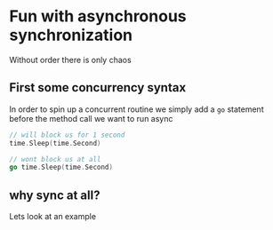 # Fun with asynchronous synchronization
Without order there is only chaos

## First some concurrency syntax
In order to spin up a concurrent routine we simply add a `go` statement before the method call we want to run async
```go
// will block us for 1 second
time.Sleep(time.Second)

// wont block us at all
go time.Sleep(time.Second)
```

## why sync at all?
Lets look at an example 